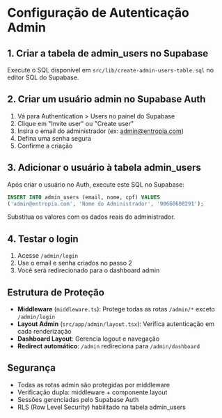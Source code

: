 # Configuração de Autenticação Admin

## 1. Criar a tabela de admin_users no Supabase

Execute o SQL disponível em `src/lib/create-admin-users-table.sql` no editor SQL do Supabase.

## 2. Criar um usuário admin no Supabase Auth

1. Vá para Authentication > Users no painel do Supabase
2. Clique em "Invite user" ou "Create user"
3. Insira o email do administrador (ex: admin@entropia.com)
4. Defina uma senha segura
5. Confirme a criação

## 3. Adicionar o usuário à tabela admin_users

Após criar o usuário no Auth, execute este SQL no Supabase:

```sql
INSERT INTO admin_users (email, nome, cpf) VALUES 
('admin@entropia.com', 'Nome do Administrador', '98660608291');
```

Substitua os valores com os dados reais do administrador.

## 4. Testar o login

1. Acesse `/admin/login`
2. Use o email e senha criados no passo 2
3. Você será redirecionado para o dashboard admin

## Estrutura de Proteção

- **Middleware** (`middleware.ts`): Protege todas as rotas `/admin/*` exceto `/admin/login`
- **Layout Admin** (`src/app/admin/layout.tsx`): Verifica autenticação em cada renderização
- **Dashboard Layout**: Gerencia logout e navegação
- **Redirect automático**: `/admin` redireciona para `/admin/dashboard`

## Segurança

- Todas as rotas admin são protegidas por middleware
- Verificação dupla: middleware + componente layout
- Sessões gerenciadas pelo Supabase Auth
- RLS (Row Level Security) habilitado na tabela admin_users
